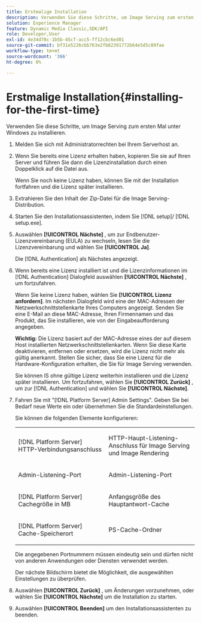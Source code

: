 ```yaml
---
title: Erstmalige Installation
description: Verwenden Sie diese Schritte, um Image Serving zum ersten Mal unter Windows zu installieren.
solution: Experience Manager
feature: Dynamic Media Classic,SDK/API
role: Developer,User
exl-id: 4e34d78c-1b5b-45cf-acc5-ff12cbc6ed01
source-git-commit: bf31e5226cbb763e2fb82391772b64e5d5c89fae
workflow-type: tm+mt
source-wordcount: '366'
ht-degree: 0%

---
```


# Erstmalige Installation{#installing-for-the-first-time}

Verwenden Sie diese Schritte, um Image Serving zum ersten Mal unter Windows zu installieren.

1. Melden Sie sich mit Administratorrechten bei Ihrem Serverhost an.
1. Wenn Sie bereits eine Lizenz erhalten haben, kopieren Sie sie auf Ihren Server und führen Sie dann die Lizenzinstallation durch einen Doppelklick auf die Datei aus.

   Wenn Sie noch keine Lizenz haben, können Sie mit der Installation fortfahren und die Lizenz später installieren.

1. Extrahieren Sie den Inhalt der Zip-Datei für die Image Serving-Distribution.
1. Starten Sie den Installationsassistenten, indem Sie [!DNL setup]/ [!DNL setup.exe].
1. Auswählen **[!UICONTROL Nächste]** , um zur Endbenutzer-Lizenzvereinbarung (EULA) zu wechseln, lesen Sie die Lizenzvereinbarung und wählen Sie **[!UICONTROL Ja]**.

   Die [!DNL Authentication] als Nächstes angezeigt.
1. Wenn bereits eine Lizenz installiert ist und die Lizenzinformationen im [!DNL Authentication] Dialogfeld auswählen **[!UICONTROL Nächste]** , um fortzufahren.

   Wenn Sie keine Lizenz haben, wählen Sie **[!UICONTROL Lizenz anfordern]**. Im nächsten Dialogfeld wird eine der MAC-Adressen der Netzwerkschnittstellenkarte Ihres Computers angezeigt. Senden Sie eine E-Mail an diese MAC-Adresse, Ihren Firmennamen und das Produkt, das Sie installieren, wie von der Eingabeaufforderung angegeben.

   **Wichtig:** Die Lizenz basiert auf der MAC-Adresse eines der auf diesem Host installierten Netzwerkschnittstellenkarten. Wenn Sie diese Karte deaktivieren, entfernen oder ersetzen, wird die Lizenz nicht mehr als gültig anerkannt. Stellen Sie sicher, dass Sie eine Lizenz für die Hardware-Konfiguration erhalten, die Sie für Image Serving verwenden.

   Sie können IS ohne gültige Lizenz weiterhin installieren und die Lizenz später installieren. Um fortzufahren, wählen Sie **[!UICONTROL Zurück]** , um zur [!DNL Authentication] und wählen Sie **[!UICONTROL Nächste]**.
1. Fahren Sie mit &quot;[!DNL Platform Server] Admin Settings&quot;. Geben Sie bei Bedarf neue Werte ein oder übernehmen Sie die Standardeinstellungen.

   Sie können die folgenden Elemente konfigurieren:

   <table id="table_AA5D7674BBBE4AD4B373066AEF413FFD"> 
   <tbody> 
   <tr> 
      <td> <p> [!DNL Platform Server] HTTP-Verbindungsanschluss </p> </td>
      <td> <p>HTTP-Haupt-Listening-Anschluss für Image Serving und Image Rendering </p> </td>
   </tr> 
   <tr> 
      <td> <p> Admin-Listening-Port </p> </td>
      <td> <p>Admin-Listening-Port </p> </td>
   </tr> 
   <tr> 
      <td> <p> [!DNL Platform Server] Cachegröße in MB </p> </td>
      <td> <p>Anfangsgröße des Hauptantwort-Cache </p> </td>
   </tr>
   <tr> 
      <td> <p> [!DNL Platform Server] Cache-Speicherort </p> </td>
      <td> <p>PS-Cache-Ordner </p> </td>
   </tr>
   </tbody>
   </table>

   Die angegebenen Portnummern müssen eindeutig sein und dürfen nicht von anderen Anwendungen oder Diensten verwendet werden.

   Der nächste Bildschirm bietet die Möglichkeit, die ausgewählten Einstellungen zu überprüfen.

1. Auswählen **[!UICONTROL Zurück]** , um Änderungen vorzunehmen, oder wählen Sie **[!UICONTROL Nächste]** um die Installation zu starten.

1. Auswählen **[!UICONTROL Beenden]** um den Installationsassistenten zu beenden.
